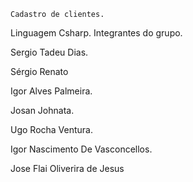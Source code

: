 	Cadastro de clientes.

Linguagem Csharp.
	Integrantes do grupo.

Sergio Tadeu Dias.

Sérgio Renato


Igor Alves Palmeira.

Josan Johnata.

Ugo Rocha Ventura.

Igor Nascimento De Vasconcellos.

Jose Flai Oliverira de Jesus 
